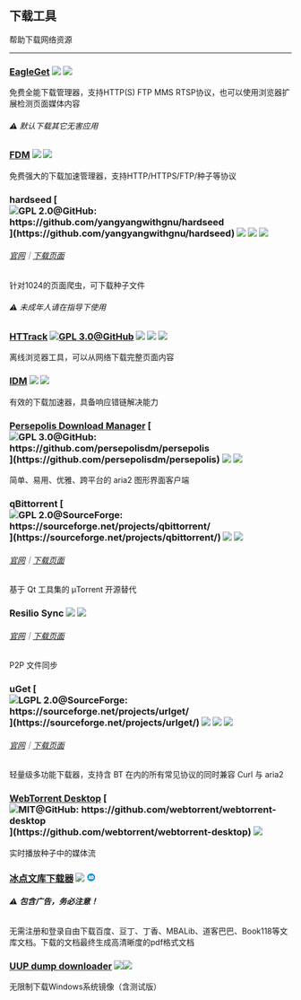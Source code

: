## 下载工具

帮助下载网络资源

---

### [EagleGet](http://www.eagleget.com/) ![](../assets/earth-globe.png) ![](../assets/usb.png)

免费全能下载管理器，支持HTTP\(S\) FTP MMS RTSP协议，也可以使用浏览器扩展检测页面媒体内容


###### ⚠️ 默认下载其它无害应用

### [FDM](http://www.freedownloadmanager.org/) ![](../assets/earth-globe.png) ![](../assets/multi_platform.png)

免费强大的下载加速管理器，支持HTTP/HTTPS/FTP/种子等协议

### hardseed [![](../assets/open-source-icon.png "GPL 2.0@GitHub: https://github.com/yangyangwithgnu/hardseed")](https://github.com/yangyangwithgnu/hardseed) ![](../assets/united-states.png) ![](../assets/usb.png) ![](../assets/multi_platform.png)

###### [官网](http://yangyangwithgnu.github.io/)｜[下载页面](https://github.com/yangyangwithgnu/hardseed)

针对1024的页面爬虫，可下载种子文件

###### ⚠️ 未成年人请在指导下使用

### [HTTrack](https://www.httrack.com/page/2/en/index.html) [![](../assets/open-source-icon.png "GPL 3.0@GitHub")](https://github.com/xroche/httrack/) ![](../assets/earth-globe.png) ![](../assets/usb.png) ![](../assets/multi_platform.png)

离线浏览器工具，可以从网络下载完整页面内容

### [IDM](http://internetdownloadmanager.com/) ![](../assets/money.png) ![](../assets/earth-globe.png)

有效的下载加速器，具备响应错链解决能力

### [Persepolis Download Manager](https://persepolisdm.github.io/) [![](../assets/open-source-icon.png "GPL 3.0@GitHub: https://github.com/persepolisdm/persepolis")](https://github.com/persepolisdm/persepolis) ![](../assets/united-states.png) ![](../assets/multi_platform.png)

简单、易用、优雅、跨平台的 aria2 图形界面客户端

### qBittorrent [![](../assets/open-source-icon.png "GPL 2.0@SourceForge: https://sourceforge.net/projects/qbittorrent/")](https://sourceforge.net/projects/qbittorrent/) ![](../assets/earth-globe.png) ![](../assets/multi_platform.png)

###### [官网](https://www.qbittorrent.org/)｜[下载页面](https://www.qbittorrent.org/download.php)

基于 Qt 工具集的 µTorrent 开源替代

### Resilio Sync ![](../assets/earth-globe.png) ![](../assets/multi_platform.png)

###### [官网](https://www.resilio.com/)｜[下载页面](https://www.resilio.com/individuals/)

P2P 文件同步

### uGet [![](../assets/open-source-icon.png "LGPL 2.0@SourceForge: https://sourceforge.net/projects/urlget/")](https://sourceforge.net/projects/urlget/) ![](../assets/earth-globe.png) ![](../assets/usb.png) ![](../assets/multi_platform.png)

###### [官网](http://ugetdm.com/)｜[下载页面](http://ugetdm.com/downloads)

轻量级多功能下载器，支持含 BT 在内的所有常见协议的同时兼容 Curl 与 aria2

### [WebTorrent Desktop](https://webtorrent.io/desktop/) [![](../assets/open-source-icon.png "MIT@GitHub: https://github.com/webtorrent/webtorrent-desktop")](https://github.com/webtorrent/webtorrent-desktop) ![](../assets/earth-globe.png)

实时播放种子中的媒体流

### [冰点文库下载器](<http://www.bingdian001.com/>) ![](../assets/china.png) ![](../assets/ad.png)

###### ⚠️ **包含广告，务必注意！**

无需注册和登录自由下载百度、豆丁、丁香、MBALib、道客巴巴、Book118等文库文档。下载的文档最终生成高清晰度的pdf格式文档

### [UUP dump downloader](<https://gitlab.com/uup-dump/downloader>) ![](../assets/open-source-icon.png)![](../assets/united-states.png)

无限制下载Windows系统镜像（含测试版）

